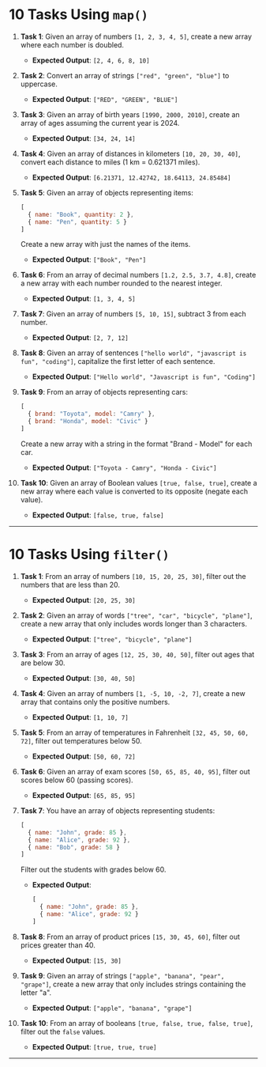 
# **10 Tasks Using `map()`**

1. **Task 1**: Given an array of numbers `[1, 2, 3, 4, 5]`, create a new array where each number is doubled.
   - **Expected Output**: `[2, 4, 6, 8, 10]`

2. **Task 2**: Convert an array of strings `["red", "green", "blue"]` to uppercase.
   - **Expected Output**: `["RED", "GREEN", "BLUE"]`

3. **Task 3**: Given an array of birth years `[1990, 2000, 2010]`, create an array of ages assuming the current year is 2024.
   - **Expected Output**: `[34, 24, 14]`

4. **Task 4**: Given an array of distances in kilometers `[10, 20, 30, 40]`, convert each distance to miles (1 km = 0.621371 miles).
   - **Expected Output**: `[6.21371, 12.42742, 18.64113, 24.85484]`

5. **Task 5**: Given an array of objects representing items:
   ```javascript
   [
     { name: "Book", quantity: 2 },
     { name: "Pen", quantity: 5 }
   ]
   ```
   Create a new array with just the names of the items.
   - **Expected Output**: `["Book", "Pen"]`

6. **Task 6**: From an array of decimal numbers `[1.2, 2.5, 3.7, 4.8]`, create a new array with each number rounded to the nearest integer.
   - **Expected Output**: `[1, 3, 4, 5]`

7. **Task 7**: Given an array of numbers `[5, 10, 15]`, subtract 3 from each number.
   - **Expected Output**: `[2, 7, 12]`

8. **Task 8**: Given an array of sentences `["hello world", "javascript is fun", "coding"]`, capitalize the first letter of each sentence.
   - **Expected Output**: `["Hello world", "Javascript is fun", "Coding"]`

9. **Task 9**: From an array of objects representing cars:
   ```javascript
   [
     { brand: "Toyota", model: "Camry" },
     { brand: "Honda", model: "Civic" }
   ]
   ```
   Create a new array with a string in the format "Brand - Model" for each car.
   - **Expected Output**: `["Toyota - Camry", "Honda - Civic"]`

10. **Task 10**: Given an array of Boolean values `[true, false, true]`, create a new array where each value is converted to its opposite (negate each value).
    - **Expected Output**: `[false, true, false]`

---

# **10 Tasks Using `filter()`**

1. **Task 1**: From an array of numbers `[10, 15, 20, 25, 30]`, filter out the numbers that are less than 20.
   - **Expected Output**: `[20, 25, 30]`

2. **Task 2**: Given an array of words `["tree", "car", "bicycle", "plane"]`, create a new array that only includes words longer than 3 characters.
   - **Expected Output**: `["tree", "bicycle", "plane"]`

3. **Task 3**: From an array of ages `[12, 25, 30, 40, 50]`, filter out ages that are below 30.
   - **Expected Output**: `[30, 40, 50]`

4. **Task 4**: Given an array of numbers `[1, -5, 10, -2, 7]`, create a new array that contains only the positive numbers.
   - **Expected Output**: `[1, 10, 7]`

5. **Task 5**: From an array of temperatures in Fahrenheit `[32, 45, 50, 60, 72]`, filter out temperatures below 50.
   - **Expected Output**: `[50, 60, 72]`

6. **Task 6**: Given an array of exam scores `[50, 65, 85, 40, 95]`, filter out scores below 60 (passing scores).
   - **Expected Output**: `[65, 85, 95]`

7. **Task 7**: You have an array of objects representing students:
   ```javascript
   [
     { name: "John", grade: 85 },
     { name: "Alice", grade: 92 },
     { name: "Bob", grade: 58 }
   ]
   ```
   Filter out the students with grades below 60.
   - **Expected Output**:
     ```javascript
     [
       { name: "John", grade: 85 },
       { name: "Alice", grade: 92 }
     ]
     ```

8. **Task 8**: From an array of product prices `[15, 30, 45, 60]`, filter out prices greater than 40.
   - **Expected Output**: `[15, 30]`

9. **Task 9**: Given an array of strings `["apple", "banana", "pear", "grape"]`, create a new array that only includes strings containing the letter "a".
   - **Expected Output**: `["apple", "banana", "grape"]`

10. **Task 10**: From an array of booleans `[true, false, true, false, true]`, filter out the `false` values.
    - **Expected Output**: `[true, true, true]`

---
